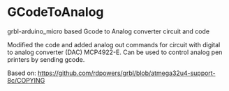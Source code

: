 # GCodeToAnalog
grbl-arduino_micro based Gcode to Analog converter circuit and code

Modified the code and added analog out commands for circuit with digital to analog converter (DAC) MCP4922-E. Can be used to control analog pen printers by sending gcode. 

Based on:
https://github.com/rdpowers/grbl/blob/atmega32u4-support-8c/COPYING



